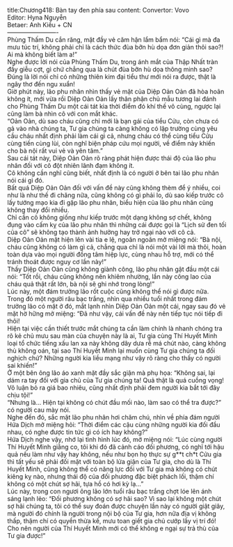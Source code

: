 title:Chương418: Bàn tay đen phía sau
content:
Convertor: Vovo<br>Editor: Hyna Nguyễn<br>Betaer: Anh Kiều + CN<br>————————-<br>Phùng Thấm Du cắn răng, mặt đầy vẻ căm hận lẩm bẩm nói: “Cái gì mà đa mưu túc trí, không phải chỉ là cách thức đùa bỡn hù dọa đơn giản thôi sao?! Ai mà không biết làm a!”<br>Nghe được lời nói của Phùng Thấm Du, trong ánh mắt của Thập Nhất tràn đầy giễu cợt, gì chứ chẳng qua là chút đùa bỡn hù dọa thông minh sao? Đúng là lời nói chỉ có những thiên kim đại tiểu thư mới nói ra được, thật là ngây thơ đến ngu xuẩn!<br>Giờ phút này, lão phu nhân nhìn thấy vẻ mặt của Diệp Oản Oản đã hòa hoãn không ít, mới vừa rồi Diệp Oản Oản lấy thân phận chủ mẫu tương lai đánh cho Phùng Thấm Du một cái tát kia thời điểm đó khí thế vô cùng, ngược lại cũng làm bà nhìn cô với con mắt khác.<br>“Oản Oản, dù sao cháu cũng chỉ mới là bạn gái của tiểu Cửu, còn chưa có gả vào nhà chúng ta, Tư gia chúng ta càng không có lập trường cùng yêu cầu cháu nhất định phải làm cái gì cả, nhưng cháu có thể cùng tiểu Cửu cùng tiến cùng lùi, còn nghĩ biện pháp cứu mọi người, về điểm này khiến cho bà nội rất vui vẻ và yên tâm.”<br>Sau cái tát này, Diệp Oản Oản rõ ràng phát hiện được thái độ của lão phu nhân đối với cô đột nhiên lãnh đạm không ít.<br>Cô không cần nghĩ cũng biết, nhất định là có người ở bên tai lão phu nhân nói cái gì đó.<br>Bất quá Diệp Oản Oản đối với vấn đề này cũng không thèm để ý nhiều, coi như là như thế đi chăng nữa, cũng không có gì phải lo, dù sao kiếp trước cô lấy tướng mạo kia đi gặp lão phu nhân, biểu hiện của lão phu nhân cũng không thay đổi nhiều.<br>Chỉ cần cô không giống như kiếp trước một dạng không sợ chết, không đụng vào cấm kỵ của lão phu nhân thì những cái được gọi là “Lịch sử đen tối của cô” sẽ không tạo thành ảnh hưởng hay trở ngại nào với cô cả.<br>Diệp Oản Oản mặt hiện lên vài tia e lệ, ngoãn ngoãn mở miệng nói: “Bà nội, cháu cũng không có làm gì cả, chẳng qua chỉ là nói một vài lời mà thôi, hoàn toàn dựa vào mọi người đồng tâm hiệp lực, cùng nhau hỗ trợ, mới có thể tránh thoát được nguy cơ lần này!”<br>Thấy Diệp Oản Oản cũng không giành công, lão phu nhân gật đầu một cái nói: “Tốt rồi, cháu cũng không nên khiêm nhường, lần này công lao của cháu quả thật rất lớn, bà nội sẽ ghi nhớ trong lòng!”<br>Lúc này, một đám trưởng lão rốt cuộc cũng không thể nói gì được nữa.<br>Trong đó một người râu bạc trắng, nhìn qua nhiều tuổi nhất trong đám trưởng lão có mặt ở đó, mắt lạnh nhìn Diệp Oản Oản một cái, ngay sau đó vẻ mặt hờ hững mở miệng: “Đã như vậy, cái vấn đề này nên tiếp tục nói tiếp đi thôi!<br>Hiện tại việc cần thiết trước mắt chúng ta cần làm chính là nhanh chóng tra rõ kẻ chủ mưu sau màn của chuyện này là ai, Tư gia cùng Thí Huyết Minh loại tổ chức tiếng xấu lan xa này không dây dưa rễ má chút nào, càng không thù không oán, tại sao Thí Huyết Minh lại muốn cùng Tư gia chúng ta đối nghịch chứ? Những người kia liều mạng như vậy rõ ràng cho thấy có người sai khiến!”<br>Ở một bên ông lão áo xanh mặt đầy sắc giận mà phụ họa: “Không sai, lại dám ra tay đối với gia chủ của Tư gia chúng ta! Quả thật là quá cuồng vọng! Vô luận bỏ ra giá bao nhiêu, cũng nhất định phải đem người kia bắt tới đây chịu tội!”<br>“Nhưng là… Hiện tại không có chút đầu mối nào, làm sao có thể tra được?” có người cau mày nói.<br>Nghe đến đó, sắc mặt lão phu nhân hơi chăm chú, nhìn về phía đám người Hứa Dịch mở miệng hỏi: “Thời điểm các cậu cùng những người kia đối đầu nhau, có nghe được tin tức gì có ích hay không?”<br>Hứa Dịch nghe vậy, nhớ lại tình hình lúc đó, mở miệng nói: “Lúc cùng người Thí Huyết Minh giằng co, tôi khi đó đã cảnh cáo đối phương, có nghĩ tới hậu quả nếu làm như vậy hay không, nếu như bọn họ thực sự g**t ch*t Cửu gia thì tất yếu sẽ phải đối mặt với toàn bộ lửa giận của Tư gia, cho dù là Thí Huyết Minh, cũng không thể có năng lực đối với Tư gia mà không có chút kiêng kỵ nào, nhưng thái độ của đối phương đặc biệt phách lối, thậm chí không có một chút sợ hãi, tựa hồ có hơi kỳ lạ…”<br>Lúc này, trong con ngươi ông lão lớn tuổi râu bạc trắng chợt lóe lên ánh sáng lạnh lẻo: “Đối phương không có sợ hãi sao? Vì sao lại không một chút sợ hãi chúng ta, tôi có thể suy đoán được chuyện lần này có người giật giây, mà người đó chính là người trong nội bộ của Tư gia, hơn nữa địa vị không thấp, thậm chí có quyền thừa kế, mưu toan giết gia chủ cướp lấy vị trí đó! Cho nên người của Thí Huyết Minh mới có thể không e ngại sự trả thù của Tư gia được!”
